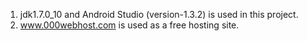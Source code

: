 1. jdk1.7.0_10 and Android Studio (version-1.3.2) is used in this project.<br />
2. www.000webhost.com is used as a free hosting site. <br />

